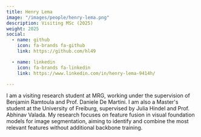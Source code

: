 ```yaml
---
title: Henry Lema
image: "/images/people/henry-lema.png"
description: Visiting MSc (2025)
weight: 2025
social:
  - name: github
    icon: fa-brands fa-github
    link: https://github.com/hl49

  - name: linkedin
    icon: fa-brands fa-linkedin
    link: https://www.linkedin.com/in/henry-lema-9414h/

---
```


I am a visiting research student at MRG, working under the supervision of Benjamin Ramtoula and Prof. Daniele De Martini. I am also a Master's student at the University of Freiburg, supervised by Julia Hindel and Prof. Abhinav Valada. My research focuses on feature fusion in visual foundation models for image segmentation, aiming to identify and combine the most relevant features without additional backbone training.